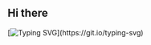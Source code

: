 ## Hi there 

[![Typing SVG](https://readme-typing-svg.demolab.com?font=Fira+Code&pause=1000&width=500&lines=Hi!+I'm+Eric!+👋;Welcome+to+my+GitHub!)](https://git.io/typing-svg)

<!--
**eric-taylor-geo/eric-taylor-geo** is a ✨ _special_ ✨ repository because its `README.md` (this file) appears on your GitHub profile.

Here are some ideas to get you started:

- 🔭 I’m currently working on ...
- 🌱 I’m currently learning ...
- 👯 I’m looking to collaborate on ...
- 🤔 I’m looking for help with ...
- 💬 Ask me about ...
- 📫 How to reach me: ...
- 😄 Pronouns: ...
- ⚡ Fun fact: ...
-->
